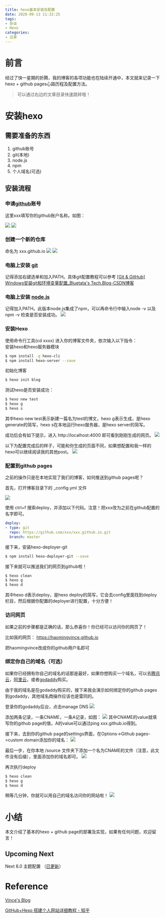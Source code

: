 ```yaml
---
title: hexo基本安装及配置
date: 2020-09-13 11:32:25
tags: 
- 杂谈
- Hexo
categories:
- 记录
---
```


# 前言

经过了快一星期的折腾，我的博客的各项功能也在陆续开通中，本文就来记录一下hexo + github pages心路历程及配置方法。

<!--more-->

> 可以通过右边的文章目录快速跳转哦！

# 安装hexo

## 需要准备的东西

1. github账号
2. git(本地)
3. node.js
4. npm
5. 个人域名(可选)

## 安装流程

### 申请[github](https://github.com/)账号

这里xxx填写你的github账户名称。如图：

![](/img/hexo_pic/1.png)
![](/img/hexo_pic/2.png)

### 创建一个新的仓库

命名为 xxx.github.io
![](/img/hexo_pic/3.png)
![](/img/hexo_pic/4.png)

### 电脑上安装 [git](https://git-scm.com/)

记得添加右键选单和加入PATH。具体git配置教程可以参考
[[Git & GitHub] Windows安装git和环境变量配置_Bluetata's Tech.Blog-CSDN博客](https://blog.csdn.net/dietime1943/article/details/71751007)

### 电脑上安装 [node.js](https://nodejs.org/en/download/)

记得加入PATH。此版本node.js集成了npm，可以再命令行中输入node -v 以及 npm -v 检查是否安装成功。
![](/img/hexo_pic/5.png)

### 安装Hexo

使用命令行工具(cd xxxx) 进入你的博客文件夹，依次输入以下指令：  
安装hexo和hexo服务器模块

```sh
$ npm install -g hexo-cli
$ npm install hexo-server --save
```

初始化博客

```sh
$ hexo init blog
```

测试hexo是否安装成功：

```sh
$ hexo new test
$ hexo g
$ hexo s
```

其中hexo new test表示新建一篇名为test的博文，hexo g表示生成，是hexo generate的简写，hexo s在本地运行hexo服务器，是hexo server的简写。

成功后会有如下提示，进入 http://localhost:4000 即可看到刚刚生成的网页。
![](/img/hexo_pic/6.png)

以下为配置完成后的样子，可能和你生成的页面不同，如果想配置和我一样的hexo可以继续阅读我的其他post。
![](/img/hexo_pic/7.png)

### 配置到github pages

之前的操作只是在本地实现了我们的博客，如何推送到github pages呢？

首先，打开博客目录下的 _config.yml 文件

![](/img/hexo_pic/8.png)

使用 ctrl+f 搜索deploy，并添加以下代码。注意！把xxx改为之前在github配置的名字即可。

```yml
deploy:
- type: git
  repo: https://github.com/xxx/xxx.github.io.git
  branch: master
```

接下来，安装hexo-deployer-git

```sh
$ npm install hexo-deployer-git --save
```

接下来就可以推送我们的网页到github啦！

```sh
$ hexo clean 
$ hexo g 
$ hexo d
```

其中hexo d表示deploy，是hexo deploy的简写，它会去config里面找到deploy栏目，然后根据你配置的deployer进行配置，十分方便！

### 访问网页

如果之前的步骤都是正确的话，那么恭喜你！你已经可以访问你的网页了！

比如我的网页： https://haomingvince.github.io

把haomingvince改成你的github用户名即可

### 绑定你自己的域名（可选）

如果你已经拥有你自己的域名的话那是最好，如果你想购买一个域名，可以去[腾讯云](https://dnspod.cloud.tencent.com/)，[阿里云](https://wanwang.aliyun.com/)，或者[godaddy](https://go.skimresources.com/?id=157360X1623833&xs=1&xcreo=500002&url=https://www.godaddy.com)购买。

由于我的域名是在godaddy购买的，接下来我会演示如何绑定你的github pages到godaddy，其他域名商操作应该也是雷同的。

登录你的godaddy后台，点击manage DNS
![](/img/hexo_pic/9.png)

添加两条记录，一条CNAME，一条A记录，如图：
![](/img/hexo_pic/10.png)
其中CNAME的value就填写你的github page的值，A的value可以通过ping xxx.github.io得到。

接下来，去到你的github page的settings界面，在Options->Github pages->custom domain添加你的域名：
![](/img/hexo_pic/11.png)

最后一步，在你本地 /source 文件夹下添加一个名为CNAME的文件（注意，此文件没有后缀），里面添加你的域名即可。
![](/img/hexo_pic/12.png)

再次执行deploy

```sh
$ hexo clean 
$ hexo g 
$ hexo d
```

稍等几分钟，你就可以用自己的域名访问你的网站啦！
![](/img/hexo_pic/13.png)

# 小结

本文介绍了基本的hexo + github page的部署及实现，如果有任何问题，欢迎留言！

## Upcoming Next

Next 8.0 主题配置 （[已更新](https://haomingzhang.com/2020/09/13/hexo_2/)）

# Reference

[Vince's Blog](https://haomingzhang.com/)

[GitHub+Hexo 搭建个人网站详细教程 - 知乎](https://zhuanlan.zhihu.com/p/26625249)
